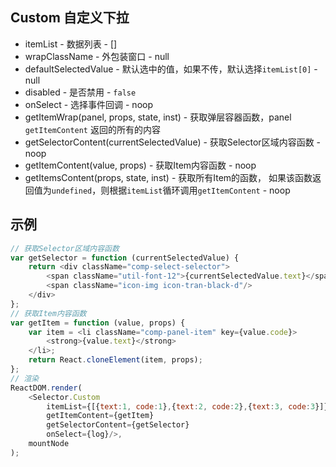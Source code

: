 ## Custom 自定义下拉
+ itemList - 数据列表 - []
+ wrapClassName - 外包装窗口 - null
+ defaultSelectedValue - 默认选中的值，如果不传，默认选择`itemList[0]` - null
+ disabled - 是否禁用 - `false`
+ onSelect - 选择事件回调 - noop
+ getItemWrap(panel, props, state, inst) - 
  获取弹层容器函数，panel `getItemContent` 返回的所有的内容
+ getSelectorContent(currentSelectedValue) - 获取Selector区域内容函数 - noop
+ getItemContent(value, props) - 获取Item内容函数 - noop 
+ getItemsContent(props, state, inst) - 获取所有Item的函数，
  如果该函数返回值为`undefined`，则根据`itemList`循环调用`getItemContent` - noop 

## 示例
```JavaScript
// 获取Selector区域内容函数
var getSelector = function (currentSelectedValue) {
    return <div className="comp-select-selector">
        <span className="util-font-12">{currentSelectedValue.text}</span>
        <span className="icon-img icon-tran-black-d"/>
    </div>
};
// 获取Item内容函数
var getItem = function (value, props) {
    var item = <li className="comp-panel-item" key={value.code}>
        <strong>{value.text}</strong>
    </li>;
    return React.cloneElement(item, props);
};
// 渲染
ReactDOM.render(
    <Selector.Custom
        itemList={[{text:1, code:1},{text:2, code:2},{text:3, code:3}]}
        getItemContent={getItem}
        getSelectorContent={getSelector}
        onSelect={log}/>,
    mountNode
);
```